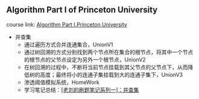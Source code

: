 ## Algorithm Part I of Princeton University  
course link: [Algorithm Part I.Princeton University](https://www.coursera.org/learn/algorithms-part1)  
- 并查集  
  - 通过遍历方式合并连通集合，UnionV1 
  - 通过树回溯的方式分别找到两个节点所在集合的根节点，将其中一个节点的根节点的父节点设定为另外一个根节点，UnionV2
  - 在树回溯的过程中，不断将当前节点挂载到其父节点的父节点下，从而降低树的高度；最终将小的连通子集挂载到大的连通子集下，UnionV3 
  - 渗透阈值模拟系统，HomeWork  
  - 学习笔记总结：[[老刘的刷题笔记系列一]：并查集](https://zhuanlan.zhihu.com/p/587154818)